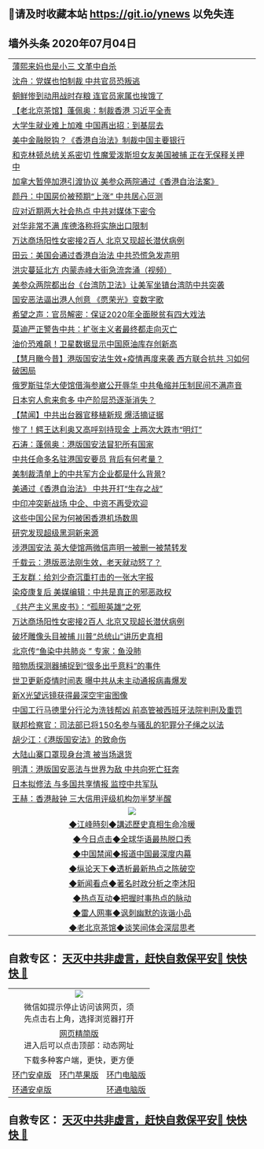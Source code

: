 ## 📩请及时收藏本站 https://git.io/ynews 以免失连</a>

## 墙外头条 2020年07月04日</a>

 <table>
<tr><td colspan="2" align="left"><a href="https://qeb.xfthy.casa/?name=c1193715&key=xcyufvbtjvhwwrpc&from=gy2">薄熙来妈也是小三 文革中自杀</a></td></tr>
<tr><td colspan="2" align="left"><a href="https://qeb.xfthy.casa/?name=c1193642&key=xcyufvbtjvhwwrpc&from=gy2">沈舟：党媒也怕制裁 中共官员恐叛逃</a></td></tr>
<tr><td colspan="2" align="left"><a href="https://qeb.xfthy.casa/?name=c1193683&key=xcyufvbtjvhwwrpc&from=gy2">朝鲜惨到动用战时存粮 连官员家属也挨饿了</a></td></tr>
<tr><td colspan="2" align="left"><a href="https://qeb.xfthy.casa/?name=c1193641&key=xcyufvbtjvhwwrpc&from=gy2">【老北京茶馆】蓬佩奥：制裁香港 习近平全责</a></td></tr>
<tr><td colspan="2" align="left"><a href="https://qeb.xfthy.casa/?name=c1193691&key=xcyufvbtjvhwwrpc&from=gy2">大学生就业难上加难 中国再出招：到基层去</a></td></tr>
<tr><td colspan="2" align="left"><a href="https://qeb.xfthy.casa/?name=c1193701&key=xcyufvbtjvhwwrpc&from=gy2">美中金融脱钩？《香港自治法》制裁中国主要银行</a></td></tr>
<tr><td colspan="2" align="left"><a href="https://qeb.xfthy.casa/?name=c1193710&key=xcyufvbtjvhwwrpc&from=gy2">和克林顿总统关系密切 性魔爱泼斯坦女友美国被捕 正在无保释关押中</a></td></tr>
<tr><td colspan="2" align="left"><a href="https://qeb.xfthy.casa/?name=c1193693&key=xcyufvbtjvhwwrpc&from=gy2">加拿大暂停加港引渡协议 美参众两院通过《香港自治法案》</a></td></tr>
<tr><td colspan="2" align="left"><a href="https://qeb.xfthy.casa/?name=c1193699&key=xcyufvbtjvhwwrpc&from=gy2">颜丹：中国房价被预期“上涨” 中共居心叵测</a></td></tr>
<tr><td colspan="2" align="left"><a href="https://qeb.xfthy.casa/?name=c1193637&key=xcyufvbtjvhwwrpc&from=gy2">应对近期两大社会热点 中共对媒体下密令</a></td></tr>
<tr><td colspan="2" align="left"><a href="https://qeb.xfthy.casa/?name=c1193713&key=xcyufvbtjvhwwrpc&from=gy2">对华非常不满 库德洛称将实施出口限制</a></td></tr>
<tr><td colspan="2" align="left"><a href="https://qeb.xfthy.casa/?name=c1193709&key=xcyufvbtjvhwwrpc&from=gy2">万达商场阳性女密接2百人 北京又现超长潜伏病例</a></td></tr>
<tr><td colspan="2" align="left"><a href="https://qeb.xfthy.casa/?name=c1193643&key=xcyufvbtjvhwwrpc&from=gy2">田云：美国会通过香港自治法 中共恐慌急发声明</a></td></tr>
<tr><td colspan="2" align="left"><a href="https://qeb.xfthy.casa/?name=c1193700&key=xcyufvbtjvhwwrpc&from=gy2">洪灾蔓延北方 内蒙赤峰大街急流奔涌（视频）</a></td></tr>
<tr><td colspan="2" align="left"><a href="https://qeb.xfthy.casa/?name=c1193706&key=xcyufvbtjvhwwrpc&from=gy2">美参众两院都出台《台湾防卫法》让美军坐镇台湾防中共突袭</a></td></tr>
<tr><td colspan="2" align="left"><a href="https://qeb.xfthy.casa/?name=c1193698&key=xcyufvbtjvhwwrpc&from=gy2">国安恶法逼出港人创意 《愿荣光》变数字歌</a></td></tr>
<tr><td colspan="2" align="left"><a href="https://qeb.xfthy.casa/?name=c1193714&key=xcyufvbtjvhwwrpc&from=gy2">希望之声：官员解密：保证2020年全面脱贫有四大戏法</a></td></tr>
<tr><td colspan="2" align="left"><a href="https://qeb.xfthy.casa/?name=c1193644&key=xcyufvbtjvhwwrpc&from=gy2">莫迪严正警告中共：扩张主义者最终都走向灭亡</a></td></tr>
<tr><td colspan="2" align="left"><a href="https://qeb.xfthy.casa/?name=c1193689&key=xcyufvbtjvhwwrpc&from=gy2">油价恐难飙！卫星数据显示中国原油库存创新高</a></td></tr>
<tr><td colspan="2" align="left"><a href="https://qeb.xfthy.casa/?name=c1193633&key=xcyufvbtjvhwwrpc&from=gy2">【慧月瞰今昔】港版国安法生效+疫情再度来袭 西方联合抗共 习如何破困局</a></td></tr>
<tr><td colspan="2" align="left"><a href="https://qeb.xfthy.casa/?name=c1193645&key=xcyufvbtjvhwwrpc&from=gy2">俄罗斯驻华大使馆借海参崴公开辱华 中共龟缩并压制民间不满声音</a></td></tr>
<tr><td colspan="2" align="left"><a href="https://qeb.xfthy.casa/?name=c1193688&key=xcyufvbtjvhwwrpc&from=gy2">日本穷人愈来愈多 中产阶层恐逐渐消失？</a></td></tr>
<tr><td colspan="2" align="left"><a href="https://qeb.xfthy.casa/?name=c1193669&key=xcyufvbtjvhwwrpc&from=gy2">【禁闻】中共出台器官移植新规 爆活摘证据</a></td></tr>
<tr><td colspan="2" align="left"><a href="https://qeb.xfthy.casa/?name=c1193681&key=xcyufvbtjvhwwrpc&from=gy2">惨了！鳄王达利奥又高呼别持现金 上两次大跌市“明灯”</a></td></tr>
<tr><td colspan="2" align="left"><a href="https://qeb.xfthy.casa/?name=c1193655&key=xcyufvbtjvhwwrpc&from=gy2">石涛：蓬佩奥：港版国安法冒犯所有国家</a></td></tr>
<tr><td colspan="2" align="left"><a href="https://qeb.xfthy.casa/?name=c1193638&key=xcyufvbtjvhwwrpc&from=gy2">中共任命多名驻港国安要员 背后有何考量？</a></td></tr>
<tr><td colspan="2" align="left"><a href="https://qeb.xfthy.casa/?name=c1193639&key=xcyufvbtjvhwwrpc&from=gy2">美制裁清单上的中共军方企业都是什么背景?</a></td></tr>
<tr><td colspan="2" align="left"><a href="https://qeb.xfthy.casa/?name=c1193653&key=xcyufvbtjvhwwrpc&from=gy2">美通过《香港自治法》 中共开打“生存之战”</a></td></tr>
<tr><td colspan="2" align="left"><a href="https://qeb.xfthy.casa/?name=c1193692&key=xcyufvbtjvhwwrpc&from=gy2">中印冲突新战场 中企、中资不再受欢迎</a></td></tr>
<tr><td colspan="2" align="left"><a href="https://qeb.xfthy.casa/?name=c1193664&key=xcyufvbtjvhwwrpc&from=gy2">这些中国公民为何被困香港机场数周</a></td></tr>
<tr><td colspan="2" align="left"><a href="https://qeb.xfthy.casa/?name=c1193687&key=xcyufvbtjvhwwrpc&from=gy2">研究发现超级黑洞新来源</a></td></tr>
<tr><td colspan="2" align="left"><a href="https://qeb.xfthy.casa/?name=c1193705&key=xcyufvbtjvhwwrpc&from=gy2">涉港国安法 英大使馆两微信声明一被删一被禁转发</a></td></tr>
<tr><td colspan="2" align="left"><a href="https://qeb.xfthy.casa/?name=c1193668&key=xcyufvbtjvhwwrpc&from=gy2">千载云：港版恶法刚生效，老天就动怒了？</a></td></tr>
<tr><td colspan="2" align="left"><a href="https://qeb.xfthy.casa/?name=c1193660&key=xcyufvbtjvhwwrpc&from=gy2">王友群：给刘少奇沉重打击的一张大字报</a></td></tr>
<tr><td colspan="2" align="left"><a href="https://qeb.xfthy.casa/?name=c1193711&key=xcyufvbtjvhwwrpc&from=gy2">染疫康复后 美媒编辑：中共是真正的邪恶政权</a></td></tr>
<tr><td colspan="2" align="left"><a href="https://qeb.xfthy.casa/?name=c1193652&key=xcyufvbtjvhwwrpc&from=gy2">《共产主义黑皮书》：“孤胆英雄”之死</a></td></tr>
<tr><td colspan="2" align="left"><a href="https://qeb.xfthy.casa/?name=c1193654&key=xcyufvbtjvhwwrpc&from=gy2">万达商场阳性女密接2百人 北京又现超长潜伏病例</a></td></tr>
<tr><td colspan="2" align="left"><a href="https://qeb.xfthy.casa/?name=c1193707&key=xcyufvbtjvhwwrpc&from=gy2">破坏雕像头目被捕 川普“总统山”讲历史真相</a></td></tr>
<tr><td colspan="2" align="left"><a href="https://qeb.xfthy.casa/?name=c1193665&key=xcyufvbtjvhwwrpc&from=gy2">北京传“鱼染中共肺炎 ” 专家：鱼没肺</a></td></tr>
<tr><td colspan="2" align="left"><a href="https://qeb.xfthy.casa/?name=c1193672&key=xcyufvbtjvhwwrpc&from=gy2">暗物质探测器捕捉到“很多出乎意料”的事件</a></td></tr>
<tr><td colspan="2" align="left"><a href="https://qeb.xfthy.casa/?name=c1193635&key=xcyufvbtjvhwwrpc&from=gy2">世卫更新疫情时间表 曝中共从未主动通报病毒爆发</a></td></tr>
<tr><td colspan="2" align="left"><a href="https://qeb.xfthy.casa/?name=c1193673&key=xcyufvbtjvhwwrpc&from=gy2">新X光望远镜获得最深空宇宙图像</a></td></tr>
<tr><td colspan="2" align="left"><a href="https://qeb.xfthy.casa/?name=c1193690&key=xcyufvbtjvhwwrpc&from=gy2">中国工行马德里分行沦为洗钱帮凶 前高管被西班牙法院判刑及重罚</a></td></tr>
<tr><td colspan="2" align="left"><a href="https://qeb.xfthy.casa/?name=c1193708&key=xcyufvbtjvhwwrpc&from=gy2">联邦检察官：司法部已将150名参与骚乱的犯罪分子绳之以法</a></td></tr>
<tr><td colspan="2" align="left"><a href="https://qeb.xfthy.casa/?name=c1193722&key=xcyufvbtjvhwwrpc&from=gy2">胡少江：《港版国安法》的致命伤</a></td></tr>
<tr><td colspan="2" align="left"><a href="https://qeb.xfthy.casa/?name=c1193650&key=xcyufvbtjvhwwrpc&from=gy2">大陆山寨口罩现身台湾 被当场退货</a></td></tr>
<tr><td colspan="2" align="left"><a href="https://qeb.xfthy.casa/?name=c1193661&key=xcyufvbtjvhwwrpc&from=gy2">明清：港版国安恶法与世界为敌 中共向死亡狂奔</a></td></tr>
<tr><td colspan="2" align="left"><a href="https://qeb.xfthy.casa/?name=c1193632&key=xcyufvbtjvhwwrpc&from=gy2">日本拟修法 与多国共享情报 监控中共军队</a></td></tr>
<tr><td colspan="2" align="left"><a href="https://qeb.xfthy.casa/?name=c1193469&key=xcyufvbtjvhwwrpc&from=gy2">王赫：香港敲钟 三大信用评级机构勿半梦半醒</a></td></tr>

 <tr>
   <td colspan="2" align=center><img src="https://cdn.jsdelivr.net/gh/gyoupiodf/im1/jf-1.jpg"></td>
  </tr>
   <tr>
   <td colspan="2" align=center> 
<a href="https://xdihm.casa/oo.aspx?name=c922850&key=sdxhftoyfkhpuaxy&from=gy2&tag=9877">◆江峰時刻◆講述歷史真相生命冷暖</a><br/>
    </td>
  </tr>
   <tr>
   <td colspan="2" align=center> 
<a href="https://xdihm.casa/oo.aspx?name=c816850&key=sdxhftoyfkhpuaxy&from=gy2&tag=9877">◆今日点击◆全球华语最热脱口秀</a><br/>
    </td>
  </tr>
  <tr>
  <td colspan="2" align=center>
<a href="https://xdihm.casa/oo.aspx?name=c816860&key=sdxhftoyfkhpuaxy&from=gy2&tag=99733110">◆中国禁闻◆报道中国最深度内幕</a><br/>
   </tr>
  <tr>
     <td colspan="2" align=center>
<a href="https://xdihm.casa/oo.aspx?name=c816855&key=sdxhftoyfkhpuaxy&from=gy2&tag=997110">◆纵论天下◆透析最新热点之陈破空</a><br/>
   </tr>
   <tr>
      <td colspan="2" align=center>
<a href="https://xdihm.casa/oo.aspx?name=c838308&key=sdxhftoyfkhpuaxy&from=gy2&tag=9973110">◆新闻看点◆著名时政分析之李沐阳</a><br/>
   </tr>
   <tr>
     <td colspan="2" align=center>
<a href="https://xdihm.casa/oo.aspx?name=c816852&key=sdxhftoyfkhpuaxy&from=gy2&tag=9733110">◆热点互动◆把握时事热点的脉动</a><br/>
   </tr>
   <tr>
      <td colspan="2" align=center>
<a href="https://xdihm.casa/oo.aspx?name=c816694&key=sdxhftoyfkhpuaxy&from=gy2&tag=93310">◆雷人网事◆讽刺幽默的诙谐小品</a><br/>
   </tr>
   <tr>
    <td colspan="2" align=center>
<a href="https://xdihm.casa/oo.aspx?name=c816650&key=sdxhftoyfkhpuaxy&from=gy2&tag=9973110">◆老北京茶馆◆谈笑间体会深层思考</a><br/>
   </tr>
</table>

 ## 自救专区： [天灭中共非虚言，赶快自救保平安🍎 快快快 📩](https://github.com/pwgy/td/blob/master/README.md)
 
<table>
  <tr>
    <td colspan="3" align="center"><img src="https://cdn.jsdelivr.net/gh/opipe/up/oGate65.jpg"/></td>
  </tr>
  <tr>
    <td colspan="3" align="center">微信如提示停止访问该网页，须<br/>先点击右上角，选择浏览器打开</td>
  <tr>
  <tr>
    <td colspan="3" align="center"><a href="https://gitcdn.xyz/cdn/otiny/up/master/show005.htm">网页精简版</a><br/>进入后可以点击顶部：动态网址</td>
  </tr>
  <tr>
    <td colspan="3" align="center">下载多种客户端，更快，更方便</td>
  <tr>
  <tr>
    <td align="center"><a href="https://cdn.jsdelivr.net/gh/opipe/up/oGatea.apk">环门安卓版</a></td>
    <td align="center"><a href="https://x.co/odisk">环门苹果版</a></td>
    <td align="center"><a href="https://cdn.jsdelivr.net/gh/opipe/up/oGate.zip">环门电脑版</a></td>
  </tr>
  <tr>
    <td align="center"><a href="https://cdn.jsdelivr.net/gh/opipe/up/oPipe.apk">环通安卓版</a></td>
    <td align="center"></td>
    <td align="center"><a href="https://raw.githubusercontent.com/opipe/up/master/oPipe.zip">环通电脑版</a></td>
  </tr>
  
</table>


 ## 自救专区： [天灭中共非虚言，赶快自救保平安🍎 快快快 📩](https://github.com/pwgy/td/blob/master/README.md)
